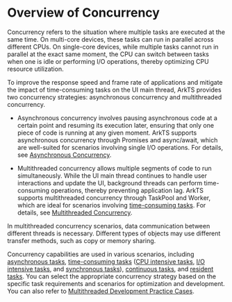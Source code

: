 # Overview of Concurrency

Concurrency refers to the situation where multiple tasks are executed at the same time. On multi-core devices, these tasks can run in parallel across different CPUs. On single-core devices, while multiple tasks cannot run in parallel at the exact same moment, the CPU can switch between tasks when one is idle or performing I/O operations, thereby optimizing CPU resource utilization.

To improve the response speed and frame rate of applications and mitigate the impact of time-consuming tasks on the UI main thread, ArkTS provides two concurrency strategies: asynchronous concurrency and multithreaded concurrency.

- Asynchronous concurrency involves pausing asynchronous code at a certain point and resuming its execution later, ensuring that only one piece of code is running at any given moment. ArkTS supports asynchronous concurrency through Promises and async/await, which are well-suited for scenarios involving single I/O operations. For details, see [Asynchronous Concurrency](async-concurrency-overview.md).

- Multithreaded concurrency allows multiple segments of code to run simultaneously. While the UI main thread continues to handle user interactions and update the UI, background threads can perform time-consuming operations, thereby preventing application lag. ArkTS supports multithreaded concurrency through TaskPool and Worker, which are ideal for scenarios involving [time-consuming tasks](time-consuming-task-overview.md). For details, see [Multithreaded Concurrency](multi-thread-concurrency-overview.md).


In multithreaded concurrency scenarios, data communication between different threads is necessary. Different types of objects may use different transfer methods, such as copy or memory sharing.

Concurrency capabilities are used in various scenarios, including [asynchronous tasks](async-concurrency-overview.md), [time-consuming tasks](time-consuming-task-overview.md) ([CPU intensive tasks](cpu-intensive-task-development.md), [I/O intensive tasks](io-intensive-task-development.md), and [synchronous tasks](sync-task-development.md)), [continuous tasks](long-time-task-overview.md), and [resident tasks](resident-task-overview.md). You can select the appropriate concurrency strategy based on the specific task requirements and scenarios for optimization and development. You can also refer to [Multithreaded Development Practice Cases](batch-database-operations-guide.md).
